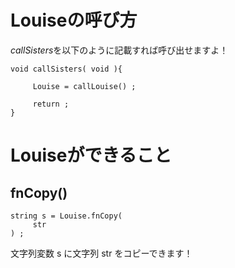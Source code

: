 # Louiseの呼び方

*callSisters*を以下のように記載すれば呼び出せますよ！
```
void callSisters( void ){

     Louise = callLouise() ;

     return ;
}
```

# Louiseができること
## fnCopy()
```
string s = Louise.fnCopy(
     str
) ;
```
文字列変数 s に文字列 str をコピーできます！
